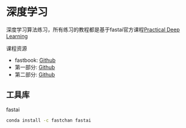 # 深度学习
深度学习算法练习，所有练习的教程都是基于fastai官方课程[Practical Deep Learning](https://course.fast.ai/)

课程资源
- fastbook: [Github](https://github.com/fastai/fastbook)
- 第一部分: [Github](https://github.com/fastai/course22)
- 第二部分: [Github](https://github.com/fastai/course22p2)

## 工具库
fastai
```sh
conda install -c fastchan fastai
```

